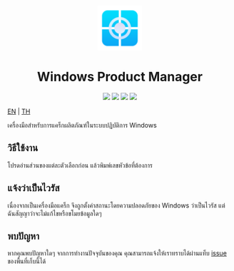 <div align="center">
    <img src="https://raw.githubusercontent.com/Maseshi/WPManager/master/assets/icons/favicon-96x96.png" width="100" />
    <h1>
        <strong>Windows Product Manager</strong>
    </h1>
    <img src="https://img.shields.io/github/stars/Maseshi/WPManager.svg?logo=github&style=for-the-badge">
    <img src="https://img.shields.io/github/v/release/Maseshi/WPManager?logo=java&style=for-the-badge">
    <img src="https://img.shields.io/github/license/Maseshi/WPManager.svg?logo=github&style=for-the-badge">
    <img src="https://img.shields.io/github/last-commit/Maseshi/WPManager?style=for-the-badge">
</div>

[EN](https://github.com/Maseshi/WPManager/blob/main/documents/README.en.md) | [TH](https://github.com/Maseshi/WPManager/blob/main/documents/README.th.md)

เครื่องมือสำหรับการแคร็กผลิตภัณฑ์ในระบบปฏิบัติการ Windows

## วิธีใช้งาน

โปรดอ่านส่วนของแต่ละตัวเลือกก่อน แล้วพิมพ์เลขหัวข้อที่ต้องการ

## แจ้งว่าเป็นไวรัส

เนื่องจากเป็นเครื่องมือแคร็ก จึงถูกตั้งค่าสถานะโดยความปลอดภัยของ Windows ว่าเป็นไวรัส แต่ฉันสัญญาว่าจะไม่แก้ไขหรือขโมยข้อมูลใดๆ

## พบปัญหา

หากคุณพบปัญหาใดๆ จากการทำงานปัจจุบันของคุณ คุณสามารถแจ้งให้เราทราบได้ผ่านแท็บ [issue](https://github.com/Maseshi/WPManager/issues) ของพื้นที่เก็บนี้ได้